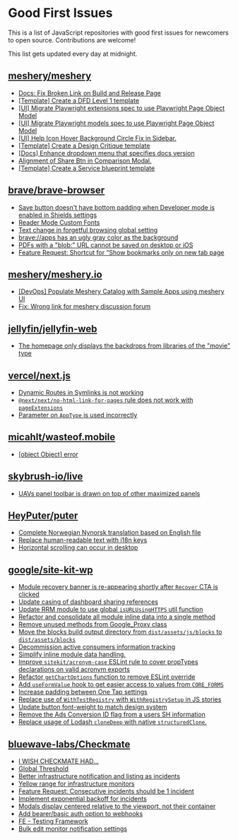 # Good First Issues

This is a list of JavaScript repositories with good first issues for newcomers to open source. Contributions are welcome!

This list gets updated every day at midnight.

## [meshery/meshery](https://github.com/meshery/meshery)

- [Docs: Fix Broken Link on Build and Release Page](https://github.com/meshery/meshery/issues/15326)
- [[Template] Create a DFD Level 1 template](https://github.com/meshery/meshery/issues/12501)
- [[UI] Migrate Playwright extensions spec to use Playwright Page Object Model](https://github.com/meshery/meshery/issues/15373)
- [[UI] Migrate Playwright models spec to use Playwright Page Object Model](https://github.com/meshery/meshery/issues/15372)
- [[UI] Help Icon Hover Background Circle Fix in Sidebar.](https://github.com/meshery/meshery/issues/15202)
- [[Template] Create a Design Critique template](https://github.com/meshery/meshery/issues/12502)
- [[Docs] Enhance dropdown menu that specifies docs version](https://github.com/meshery/meshery/issues/9227)
- [Alignment of Share Btn in Comparison Modal.](https://github.com/meshery/meshery/issues/15173)
- [[Template] Create a Service blueprint template ](https://github.com/meshery/meshery/issues/12497)

## [brave/brave-browser](https://github.com/brave/brave-browser)

- [Save button doesn't have bottom padding when Developer mode is enabled in Shields settings](https://github.com/brave/brave-browser/issues/47782)
- [Reader Mode Custom Fonts](https://github.com/brave/brave-browser/issues/47598)
- [Text change in forgetful browsing global setting](https://github.com/brave/brave-browser/issues/30163)
- [brave://apps has an ugly gray color as the background](https://github.com/brave/brave-browser/issues/25736)
- [PDFs with a "blob:" URL cannot be saved on desktop or iOS](https://github.com/brave/brave-browser/issues/46348)
- [Feature Request: Shortcut for “Show bookmarks only on new tab page](https://github.com/brave/brave-browser/issues/47000)

## [meshery/meshery.io](https://github.com/meshery/meshery.io)

- [[DevOps] Populate Meshery Catalog with Sample Apps using meshery UI](https://github.com/meshery/meshery.io/issues/1699)
- [Fix: Wrong link for meshery discussion forum](https://github.com/meshery/meshery.io/issues/2292)

## [jellyfin/jellyfin-web](https://github.com/jellyfin/jellyfin-web)

- [The homepage only displays the backdrops from libraries of the "movie" type](https://github.com/jellyfin/jellyfin-web/issues/4077)

## [vercel/next.js](https://github.com/vercel/next.js)

- [Dynamic Routes in Symlinks is not working](https://github.com/vercel/next.js/issues/16660)
- [`@next/next/no-html-link-for-pages` rule does not work with `pageExtensions`](https://github.com/vercel/next.js/issues/53473)
- [Parameter on `AppType` is used incorrectly](https://github.com/vercel/next.js/issues/42846)

## [micahlt/wasteof.mobile](https://github.com/micahlt/wasteof.mobile)

- [[object Object] error](https://github.com/micahlt/wasteof.mobile/issues/48)

## [skybrush-io/live](https://github.com/skybrush-io/live)

- [UAVs panel toolbar is drawn on top of other maximized panels](https://github.com/skybrush-io/live/issues/82)

## [HeyPuter/puter](https://github.com/HeyPuter/puter)

- [Complete Norwegian Nynorsk translation based on English file](https://github.com/HeyPuter/puter/issues/544)
- [Replace human-readable text with i18n keys](https://github.com/HeyPuter/puter/issues/663)
- [Horizontal scrolling can occur in desktop](https://github.com/HeyPuter/puter/issues/710)

## [google/site-kit-wp](https://github.com/google/site-kit-wp)

- [Module recovery banner is re-appearing shortly after `Recover` CTA is clicked](https://github.com/google/site-kit-wp/issues/11055)
- [Update casing of dashboard sharing references](https://github.com/google/site-kit-wp/issues/11109)
- [Update RRM module to use global `isURLUsingHTTPS` util function](https://github.com/google/site-kit-wp/issues/11012)
- [Refactor and consolidate all module inline data into a single method](https://github.com/google/site-kit-wp/issues/10988)
- [Remove unused methods from Google_Proxy class](https://github.com/google/site-kit-wp/issues/11107)
- [Move the blocks build output directory from `dist/assets/js/blocks` to `dist/assets/blocks`](https://github.com/google/site-kit-wp/issues/10694)
- [Decommission active consumers information tracking](https://github.com/google/site-kit-wp/issues/10189)
- [Simplify inline module data handling.](https://github.com/google/site-kit-wp/issues/11120)
- [Improve `sitekit/acronym-case` ESLint rule to cover propTypes declarations on valid acronym exports](https://github.com/google/site-kit-wp/issues/10591)
- [Refactor `getChartOptions` function to remove ESLint override](https://github.com/google/site-kit-wp/issues/10985)
- [Add `useFormValue` hook to get easier access to values from `CORE_FORMS`](https://github.com/google/site-kit-wp/issues/7871)
- [Increase padding between One Tap settings](https://github.com/google/site-kit-wp/issues/9968)
- [Replace use of `WithTestRegistry` with `WithRegistrySetup` in JS stories](https://github.com/google/site-kit-wp/issues/10757)
- [Update button font-weight to match design system](https://github.com/google/site-kit-wp/issues/8856)
- [Remove the Ads Conversion ID flag from a users SH information](https://github.com/google/site-kit-wp/issues/9960)
- [Replace usage of Lodash `cloneDeep` with native `structuredClone`.](https://github.com/google/site-kit-wp/issues/6492)

## [bluewave-labs/Checkmate](https://github.com/bluewave-labs/Checkmate)

- [I WISH CHECKMATE HAD...](https://github.com/bluewave-labs/Checkmate/issues/2389)
- [Global Threshold](https://github.com/bluewave-labs/Checkmate/issues/2628)
- [Better infrastructure notification and listing as incidents](https://github.com/bluewave-labs/Checkmate/issues/2589)
- [Yellow range for infrastructure monitors](https://github.com/bluewave-labs/Checkmate/issues/2615)
- [Feature Request: Consecutive incidents should be 1 incident](https://github.com/bluewave-labs/Checkmate/issues/2626)
- [Implement exponential backoff for incidents](https://github.com/bluewave-labs/Checkmate/issues/2366)
- [Modals display centered relative to the viewport, not their container](https://github.com/bluewave-labs/Checkmate/issues/1705)
- [Add bearer/basic auth option to webhooks](https://github.com/bluewave-labs/Checkmate/issues/2369)
- [FE - Testing Framework ](https://github.com/bluewave-labs/Checkmate/issues/923)
- [Bulk edit monitor notification settings](https://github.com/bluewave-labs/Checkmate/issues/2320)

